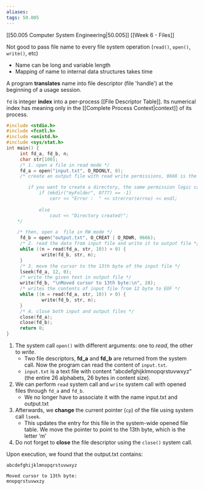```yaml
---
aliases: 
tags: 50.005
---
```

[[50.005 Computer System Engineering|50.005]]
[[Week 6 - Files]]

Not good to pass file name to every file system operation (`read()`, `open()`, `write()`, etc)
- Name can be long and variable length
- Mapping of name to internal data structures takes time

A program **translates** name into file descriptor (file 'handle') at the beginning of a usage session.

`fd` is integer **index** into a per-process [[File Descriptor Table]]. Its numerical index has meaning only in the [[Complete Process Context|context]] of its process.
```c
#include <stdio.h>
#include <fcntl.h>
#include <unistd.h>
#include <sys/stat.h>
int main() {
     int fd_a, fd_b, n;
     char str[100];
     /* 1. open a file in read mode */
     fd_a = open("input.txt", O_RDONLY, 0);
     /* create an output file with read write permissions, 0666 is the file permission created, the 0 in front means OCTAL notation --- 666 is the octal notation 

        if you want to create a directory, the same permission logic can be made also, but directories ARE EXECUTABLES:
            if (mkdir("myFolder", 0777) == -1)
                cerr << "Error :  " << strerror(errno) << endl;
          
            else
                cout << "Directory created!";
    */

    /* then, open a  file in RW mode */
     fd_b = open("output.txt", O_CREAT | O_RDWR, 0666);
     /* 2. read the data from input file and write it to output file */
     while ((n = read(fd_a, str, 10)) > 0) {
             write(fd_b, str, n);
     }
     /* 3. move the cursor to the 13th byte of the input file */
     lseek(fd_a, 12, 0);
     /* write the given text in output file */
     write(fd_b, "\nMoved cursor to 13th byte:\n", 28);
     /* writes the contents of input file from 12 byte to EOF */
     while ((n = read(fd_a, str, 10)) > 0) {
             write(fd_b, str, n);
     }
     /* 4. close both input and output files */
     close(fd_a);
     close(fd_b);
     return 0;
}
```
1.  The system call `open()` with different arguments: one to _read_, the other to _write_.
    -   Two file descriptors, **fd_a** and **fd_b** are returned from the system call. Now the program can read the content of `input.txt`.
    -   `input.txt` is a text file with content “abcdefghijklmnopqrstuvwxyz” (the entire 26 alphabets, 26 bytes in content size).
2.  We can perform `read` system call and `write` system call with opened files through `fd_a` and `fd_b`.
    -   We no longer have to associate it with the name input.txt and output.txt
3.  Afterwards, we **change** the current pointer (`cp`) of the file using system call `lseek`.
    -   This updates the entry for this file in the system-wide opened file table. We move the pointer to point to the 13th byte, which is the letter ‘m’
4.  Do not forget to **close** the file descriptor using the `close()` system call.

Upon execution, we found that the output.txt contains:

```
abcdefghijklmnopqrstuvwxyz

Moved cursor to 13th byte:
mnopqrstuvwxzy
```
